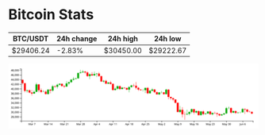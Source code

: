 # Bitcoin Stats

BTC/USDT|24h change|24h high|24h low|
|---|---|---|---|
|$29406.24|-2.83%|$30450.00|$29222.67|

<img src="./chart.svg">
